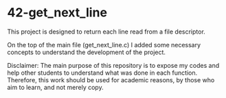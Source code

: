 # 42-get_next_line
This project is designed to return each line read from a file descriptor. 

On the top of the main file (get_next_line.c) I added some necessary concepts to understand the development of the project.

Disclaimer: The main purpose of this repository is to expose my codes and help other students to understand what was done in each function. Therefore, this work should be used for academic reasons, by those who aim to learn, and not merely copy.
